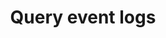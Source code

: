 ---
title: Query event logs
api:
  file: bazel-binopenapiopenapiopenapiopenapi.swagger.json
  operationId: QueryLog
hidden: false
---